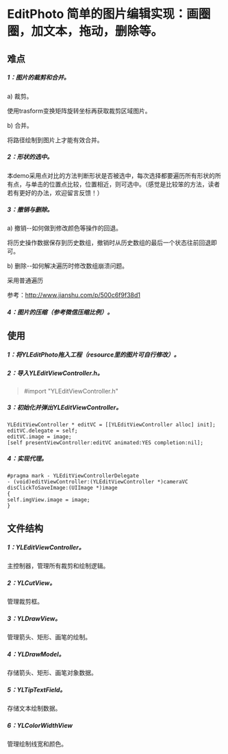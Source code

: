 # EditPhoto 简单的图片编辑实现：画圈圈，加文本，拖动，删除等。

## 难点

##### 1：图片的裁剪和合并。

a)	裁剪。

使用trasform变换矩阵旋转坐标再获取裁剪区域图片。

b)	合并。

将路径绘制到图片上才能有效合并。

##### 2：形状的选中。

本demo采用点对比的方法判断形状是否被选中，每次选择都要遍历所有形状的所有点，与单击的位置点比较，位置相近，则可选中。（感觉是比较笨的方法，读者若有更好的办法，欢迎留言反馈！）

##### 3：撤销与删除。
a)	撤销--如何做到修改颜色等操作的回退。

将历史操作数据保存到历史数组，撤销时从历史数组的最后一个状态往前回退即可。

b)	删除--如何解决遍历时修改数组崩溃问题。

采用普通遍历

参考：http://www.jianshu.com/p/500c6f9f38d1

##### 4：图片的压缩（参考微信压缩比例）。

## 使用

##### 1：将YLEditPhoto拖入工程（resource里的图片可自行修改）。

##### 2：导入YLEditViewController.h。
> #import "YLEditViewController.h"

##### 3：初始化并弹出YLEditViewController。
```
YLEditViewController * editVC = [[YLEditViewController alloc] init];
editVC.delegate = self;
editVC.image = image;
[self presentViewController:editVC animated:YES completion:nil];
```
##### 4：实现代理。
```
#pragma mark - YLEditViewControllerDelegate
- (void)editViewController:(YLEditViewController *)cameraVC disClickToSaveImage:(UIImage *)image
{
self.imgView.image = image;
}
```
## 文件结构

##### 1：YLEditViewController。
主控制器，管理所有裁剪和绘制逻辑。

##### 2：YLCutView。
管理裁剪框。

##### 3：YLDrawView。
管理箭头、矩形、画笔的绘制。

##### 4：YLDrawModel。
存储箭头、矩形、画笔对象数据。

##### 5：YLTipTextField。
存储文本绘制数据。

##### 6：YLColorWidthView
管理绘制线宽和颜色。
